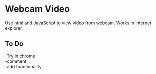 Webcam Video
=================

Use html and JavaScript to view video from webcam. Works in internet explorer


To Do
------------

-Try in chrome<br>
-comment<br>
-add functionality
